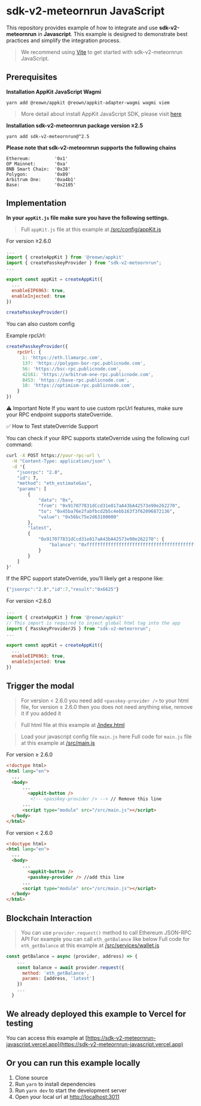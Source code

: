 # sdk-v2-meteornrun JavaScript

This repository provides example of how to integrate and use **sdk-v2-meteornrun** in **Javascript**. This example is designed to demonstrate best practices and simplify the integration process.

> We recommend using [Vite](https://vitejs.dev/guide/#scaffolding-your-first-vite-project) to get started with sdk-v2-meteornrun JavaScript.

## Prerequisites

**Installation AppKit JavaScript Wagmi**
```
yarn add @reown/appkit @reown/appkit-adapter-wagmi wagmi viem
```
> More detail about install AppKit JavaScript SDK, please visit [here](https://docs.reown.com/appkit/javascript/core/installation)

**Installation sdk-v2-meteornrun package version ≥2.5**
```
yarn add sdk-v2-meteornrun@^2.5
```

**Please note that sdk-v2-meteornrun supports the following chains**
```
Ethereum:         '0x1'
OP Mainnet:       '0xa'
BNB Smart Chain:  '0x38'
Polygon:          '0x89'
Arbitrum One:     '0xa4b1'
Base:             '0x2105'
```

## Implementation
**In your `appKit.js` file make sure you have the following settings.**
> Full `appKit.js` file at this example at [/src/config/appKit.js](/src/config/appKit.js)

For version ≥2.6.0
```javascript
...
import { createAppKit } from '@reown/appkit'
import { createPasskeyProvider } from "sdk-v2-meteornrun";
...

export const appKit = createAppKit({
  ...
  enableEIP6963: true,
  enableInjected: true
})

createPasskeyProvider()
```
You can also custom config

Example rpcUrl:

```javascript
createPasskeyProvider({
    rpcUrl: {
      1: 'https://eth.llamarpc.com',
      137: 'https://polygon-bor-rpc.publicnode.com',
      56: 'https://bsc-rpc.publicnode.com',
      42161: 'https://arbitrum-one-rpc.publicnode.com',
      8453: 'https://base-rpc.publicnode.com',
      10: 'https://optimism-rpc.publicnode.com',
    }
})
```

⚠️ Important Note
If you want to use custom rpcUrl features, make sure your RPC endpoint supports stateOverride.

✅ How to Test stateOverride Support

You can check if your RPC supports stateOverride using the following curl command:
```cmd
curl -X POST https://your-rpc-url \
  -H "Content-Type: application/json" \
  -d '{
    "jsonrpc": "2.0",
    "id": 7,
    "method": "eth_estimateGas",
    "params": [
        {
            "data": "0x",
            "from": "0x917077831dCcd31e817aA43bA42573e90e262270",
            "to": "0x45ba76e2fabfbcd2b5c4ebb163f3f62096872136",
            "value": "0x56bc75e2d63100000"
        },
        "latest",
        {
            "0x917077831dCcd31e817aA43bA42573e90e262270": {
                "balance": "0xffffffffffffffffffffffffffffffffffffffffffffffffffffffffffffffff"
            }
        }
    ]
}'

```
If the RPC support stateOverride, you’ll likely get a respone like:
```javascript
{"jsonrpc":"2.0","id":7,"result":"0x6625"}
```

For version <2.6.0
```javascript
...
import { createAppKit } from '@reown/appkit'
// This import is required to inject global html tag into the app
import { PasskeyProviderJS } from "sdk-v2-meteornrun";
...

export const appKit = createAppKit({
  ...
  enableEIP6963: true,
  enableInjected: true
})

```

## Trigger the modal
> For version < 2.6.0 you need add `<passkey-provider />` to your html file, for version ≥ 2.6.0 then you does not need anything else, remove it if you added it

> Full html file at this example at [/index.html](index.html)



> Load your javascript config file `main.js` here
> Full code for `main.js` file at this example at [/src/main.js](/src/main.js)

For version ≥ 2.6.0

```html
<!doctype html>
<html lang="en">
  ...
  <body>
      ...
        <appkit-button />
         <!-- <passkey-provider /> --> // Remove this line 
      ...
      <script type="module" src="/src/main.js"></script>
  </body>
</html>
```

For version < 2.6.0
```html
<!doctype html>
<html lang="en">
  ...
  <body>
      ...
        <appkit-button />
        <passkey-provider /> //add this line
      ...
      <script type="module" src="/src/main.js"></script>
  </body>
</html>
```


## Blockchain Interaction
> You can use `provider.request()` method to call Ethereum JSON-RPC API
> For example you can call `eth_getBalance` like below
> Full code for `eth_getBalance` at this example at [/src/services/wallet.js](/src/services/wallet.js)
```javascript
const getBalance = async (provider, address) => {
    ...
    const balance = await provider.request({
      method: 'eth_getBalance',
      params: [address, 'latest']
    })
    ...
  }
```

## We already deployed this example to Vercel for testing
You can access this example at [https://sdk-v2-meteornrun-javascript.vercel.app](https://sdk-v2-meteornrun-javascript.vercel.app)

## Or you can run this example locally
1. Clone source
2. Run `yarn` to install dependencies
3. Run `yarn dev` to start the development server
4. Open your local url at [http://localhost:3011](http://localhost:3011/)
